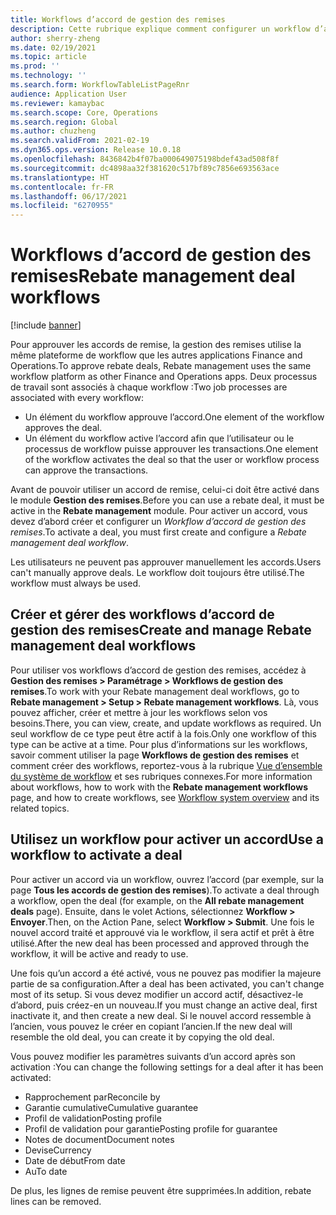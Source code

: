 ```yaml
---
title: Workflows d’accord de gestion des remises
description: Cette rubrique explique comment configurer un workflow d’accord de gestion des remises pour approuver et activer les accords.
author: sherry-zheng
ms.date: 02/19/2021
ms.topic: article
ms.prod: ''
ms.technology: ''
ms.search.form: WorkflowTableListPageRnr
audience: Application User
ms.reviewer: kamaybac
ms.search.scope: Core, Operations
ms.search.region: Global
ms.author: chuzheng
ms.search.validFrom: 2021-02-19
ms.dyn365.ops.version: Release 10.0.18
ms.openlocfilehash: 8436842b4f07ba000649075198bdef43ad508f8f
ms.sourcegitcommit: dc4898aa32f381620c517bf89c7856e693563ace
ms.translationtype: HT
ms.contentlocale: fr-FR
ms.lasthandoff: 06/17/2021
ms.locfileid: "6270955"
---
```

# <a name="rebate-management-deal-workflows"></a><span data-ttu-id="367c4-103">Workflows d’accord de gestion des remises</span><span class="sxs-lookup"><span data-stu-id="367c4-103">Rebate management deal workflows</span></span>

[!include [banner](../includes/banner.md)]

<span data-ttu-id="367c4-104">Pour approuver les accords de remise, la gestion des remises utilise la même plateforme de workflow que les autres applications Finance and Operations.</span><span class="sxs-lookup"><span data-stu-id="367c4-104">To approve rebate deals, Rebate management uses the same workflow platform as other Finance and Operations apps.</span></span> <span data-ttu-id="367c4-105">Deux processus de travail sont associés à chaque workflow :</span><span class="sxs-lookup"><span data-stu-id="367c4-105">Two job processes are associated with every workflow:</span></span>

- <span data-ttu-id="367c4-106">Un élément du workflow approuve l’accord.</span><span class="sxs-lookup"><span data-stu-id="367c4-106">One element of the workflow approves the deal.</span></span>
- <span data-ttu-id="367c4-107">Un élément du workflow active l’accord afin que l’utilisateur ou le processus de workflow puisse approuver les transactions.</span><span class="sxs-lookup"><span data-stu-id="367c4-107">One element of the workflow activates the deal so that the user or workflow process can approve the transactions.</span></span>

<span data-ttu-id="367c4-108">Avant de pouvoir utiliser un accord de remise, celui-ci doit être activé dans le module **Gestion des remises**.</span><span class="sxs-lookup"><span data-stu-id="367c4-108">Before you can use a rebate deal, it must be active in the **Rebate management** module.</span></span> <span data-ttu-id="367c4-109">Pour activer un accord, vous devez d’abord créer et configurer un *Workflow d’accord de gestion des remises*.</span><span class="sxs-lookup"><span data-stu-id="367c4-109">To activate a deal, you must first create and configure a *Rebate management deal workflow*.</span></span>

<span data-ttu-id="367c4-110">Les utilisateurs ne peuvent pas approuver manuellement les accords.</span><span class="sxs-lookup"><span data-stu-id="367c4-110">Users can't manually approve deals.</span></span> <span data-ttu-id="367c4-111">Le workflow doit toujours être utilisé.</span><span class="sxs-lookup"><span data-stu-id="367c4-111">The workflow must always be used.</span></span>

## <a name="create-and-manage-rebate-management-deal-workflows"></a><span data-ttu-id="367c4-112">Créer et gérer des workflows d’accord de gestion des remises</span><span class="sxs-lookup"><span data-stu-id="367c4-112">Create and manage Rebate management deal workflows</span></span>

<span data-ttu-id="367c4-113">Pour utiliser vos workflows d’accord de gestion des remises, accédez à **Gestion des remises \> Paramétrage \> Workflows de gestion des remises**.</span><span class="sxs-lookup"><span data-stu-id="367c4-113">To work with your Rebate management deal workflows, go to **Rebate management \> Setup \> Rebate management workflows**.</span></span> <span data-ttu-id="367c4-114">Là, vous pouvez afficher, créer et mettre à jour les workflows selon vos besoins.</span><span class="sxs-lookup"><span data-stu-id="367c4-114">There, you can view, create, and update workflows as required.</span></span> <span data-ttu-id="367c4-115">Un seul workflow de ce type peut être actif à la fois.</span><span class="sxs-lookup"><span data-stu-id="367c4-115">Only one workflow of this type can be active at a time.</span></span> <span data-ttu-id="367c4-116">Pour plus d’informations sur les workflows, savoir comment utiliser la page **Workflows de gestion des remises** et comment créer des workflows, reportez-vous à la rubrique [Vue d’ensemble du système de workflow](../../fin-ops-core/fin-ops/organization-administration/overview-workflow-system.md) et ses rubriques connexes.</span><span class="sxs-lookup"><span data-stu-id="367c4-116">For more information about workflows, how to work with the **Rebate management workflows** page, and how to create workflows, see [Workflow system overview](../../fin-ops-core/fin-ops/organization-administration/overview-workflow-system.md) and its related topics.</span></span>

## <a name="use-a-workflow-to-activate-a-deal"></a><span data-ttu-id="367c4-117">Utilisez un workflow pour activer un accord</span><span class="sxs-lookup"><span data-stu-id="367c4-117">Use a workflow to activate a deal</span></span>

<span data-ttu-id="367c4-118">Pour activer un accord via un workflow, ouvrez l’accord (par exemple, sur la page **Tous les accords de gestion des remises**).</span><span class="sxs-lookup"><span data-stu-id="367c4-118">To activate a deal through a workflow, open the deal (for example, on the **All rebate management deals** page).</span></span> <span data-ttu-id="367c4-119">Ensuite, dans le volet Actions, sélectionnez **Workflow \> Envoyer**.</span><span class="sxs-lookup"><span data-stu-id="367c4-119">Then, on the Action Pane, select **Workflow \> Submit**.</span></span> <span data-ttu-id="367c4-120">Une fois le nouvel accord traité et approuvé via le workflow, il sera actif et prêt à être utilisé.</span><span class="sxs-lookup"><span data-stu-id="367c4-120">After the new deal has been processed and approved through the workflow, it will be active and ready to use.</span></span>

<span data-ttu-id="367c4-121">Une fois qu’un accord a été activé, vous ne pouvez pas modifier la majeure partie de sa configuration.</span><span class="sxs-lookup"><span data-stu-id="367c4-121">After a deal has been activated, you can't change most of its setup.</span></span> <span data-ttu-id="367c4-122">Si vous devez modifier un accord actif, désactivez-le d’abord, puis créez-en un nouveau.</span><span class="sxs-lookup"><span data-stu-id="367c4-122">If you must change an active deal, first inactivate it, and then create a new deal.</span></span> <span data-ttu-id="367c4-123">Si le nouvel accord ressemble à l’ancien, vous pouvez le créer en copiant l’ancien.</span><span class="sxs-lookup"><span data-stu-id="367c4-123">If the new deal will resemble the old deal, you can create it by copying the old deal.</span></span>

<span data-ttu-id="367c4-124">Vous pouvez modifier les paramètres suivants d’un accord après son activation :</span><span class="sxs-lookup"><span data-stu-id="367c4-124">You can change the following settings for a deal after it has been activated:</span></span>

- <span data-ttu-id="367c4-125">Rapprochement par</span><span class="sxs-lookup"><span data-stu-id="367c4-125">Reconcile by</span></span>
- <span data-ttu-id="367c4-126">Garantie cumulative</span><span class="sxs-lookup"><span data-stu-id="367c4-126">Cumulative guarantee</span></span>
- <span data-ttu-id="367c4-127">Profil de validation</span><span class="sxs-lookup"><span data-stu-id="367c4-127">Posting profile</span></span>
- <span data-ttu-id="367c4-128">Profil de validation pour garantie</span><span class="sxs-lookup"><span data-stu-id="367c4-128">Posting profile for guarantee</span></span>
- <span data-ttu-id="367c4-129">Notes de document</span><span class="sxs-lookup"><span data-stu-id="367c4-129">Document notes</span></span>
- <span data-ttu-id="367c4-130">Devise</span><span class="sxs-lookup"><span data-stu-id="367c4-130">Currency</span></span>
- <span data-ttu-id="367c4-131">Date de début</span><span class="sxs-lookup"><span data-stu-id="367c4-131">From date</span></span>
- <span data-ttu-id="367c4-132">Au</span><span class="sxs-lookup"><span data-stu-id="367c4-132">To date</span></span>

<span data-ttu-id="367c4-133">De plus, les lignes de remise peuvent être supprimées.</span><span class="sxs-lookup"><span data-stu-id="367c4-133">In addition, rebate lines can be removed.</span></span>
